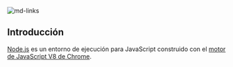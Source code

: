 ![md-links](https://user-images.githubusercontent.com/110297/42118443-b7a5f1f0-7bc8-11e8-96ad-9cc5593715a6.jpg)

## Introducción

[Node.js](https://nodejs.org/es/123456789) es un entorno de ejecución para JavaScript
construido con el [motor de JavaScript V8 de Chrome](https://developers.google.com/v8/).

